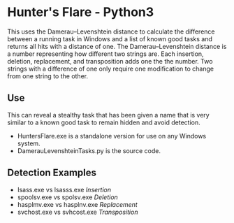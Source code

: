 # Hunter's Flare - Python3

This uses the Damerau–Levenshtein distance to calculate the difference between a running task in Windows and a list of known good tasks and returns all hits with a distance of one. The Damerau–Levenshtein distance is a number representing how different two strings are. Each insertion, deletion, replacement, and transposition adds one the the number. Two strings with a difference of one only require one modification to change from one string to the other.

## Use

This can reveal a stealthy task that has been given a name that is very similar to a known good task to remain hidden and avoid detection. 
- HuntersFlare.exe is a standalone version for use on any Windows system.
- DamerauLevenshteinTasks.py is the source code.

## Detection Examples

- lsass.exe   vs lsasss.exe  *Insertion*
- spoolsv.exe vs spolsv.exe  *Deletion*
- hasplmv.exe vs hasplnv.exe  *Replacement*
- svchost.exe vs svhcost.exe  *Transposition*
